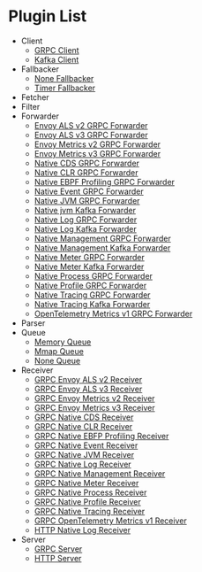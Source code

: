 # Plugin List
- Client
	- [GRPC Client](./client_grpc-client.md)
	- [Kafka Client](./client_kafka-client.md)
- Fallbacker
	- [None Fallbacker](./fallbacker_none-fallbacker.md)
	- [Timer Fallbacker](./fallbacker_timer-fallbacker.md)
- Fetcher
- Filter
- Forwarder
	- [Envoy ALS v2 GRPC Forwarder](./forwarder_envoy-als-v2-grpc-forwarder.md)
	- [Envoy ALS v3 GRPC Forwarder](./forwarder_envoy-als-v3-grpc-forwarder.md)
	- [Envoy Metrics v2 GRPC Forwarder](./forwarder_envoy-metrics-v2-grpc-forwarder.md)
	- [Envoy Metrics v3 GRPC Forwarder](./forwarder_envoy-metrics-v3-grpc-forwarder.md)
	- [Native CDS GRPC Forwarder](./forwarder_native-cds-grpc-forwarder.md)
	- [Native CLR GRPC Forwarder](./forwarder_native-clr-grpc-forwarder.md)
	- [Native EBPF Profiling GRPC Forwarder](./forwarder_native-ebpf-profiling-grpc-forwarder.md)
	- [Native Event GRPC Forwarder](./forwarder_native-event-grpc-forwarder.md)
	- [Native JVM GRPC Forwarder](./forwarder_native-jvm-grpc-forwarder.md)
	- [Native jvm Kafka Forwarder](./forwarder_native-jvm-kafka-forwarder.md)
	- [Native Log GRPC Forwarder](./forwarder_native-log-grpc-forwarder.md)
	- [Native Log Kafka Forwarder](./forwarder_native-log-kafka-forwarder.md)
	- [Native Management GRPC Forwarder](./forwarder_native-management-grpc-forwarder.md)
	- [Native Management Kafka Forwarder](./forwarder_native-management-kafka-forwarder.md)
	- [Native Meter GRPC Forwarder](./forwarder_native-meter-grpc-forwarder.md)
	- [Native Meter Kafka Forwarder](./forwarder_native-meter-kafka-forwarder.md)
	- [Native Process GRPC Forwarder](./forwarder_native-process-grpc-forwarder.md)
	- [Native Profile GRPC Forwarder](./forwarder_native-profile-grpc-forwarder.md)
	- [Native Tracing GRPC Forwarder](./forwarder_native-tracing-grpc-forwarder.md)
	- [Native Tracing Kafka Forwarder](./forwarder_native-tracing-kafka-forwarder.md)
	- [OpenTelemetry Metrics v1 GRPC Forwarder](./forwarder_otlp-metrics-v1-grpc-forwarder.md)
- Parser
- Queue
	- [Memory Queue](./queue_memory-queue.md)
	- [Mmap Queue](./queue_mmap-queue.md)
	- [None Queue](./queue_none-queue.md)
- Receiver
	- [GRPC Envoy ALS v2 Receiver](./receiver_grpc-envoy-als-v2-receiver.md)
	- [GRPC Envoy ALS v3 Receiver](./receiver_grpc-envoy-als-v3-receiver.md)
	- [GRPC Envoy Metrics v2 Receiver](./receiver_grpc-envoy-metrics-v2-receiver.md)
	- [GRPC Envoy Metrics v3 Receiver](./receiver_grpc-envoy-metrics-v3-receiver.md)
	- [GRPC Native CDS Receiver](./receiver_grpc-native-cds-receiver.md)
	- [GRPC Native CLR Receiver](./receiver_grpc-native-clr-receiver.md)
	- [GRPC Native EBFP Profiling Receiver](./receiver_grpc-native-ebpf-profiling-receiver.md)
	- [GRPC Native Event Receiver](./receiver_grpc-native-event-receiver.md)
	- [GRPC Native JVM Receiver](./receiver_grpc-native-jvm-receiver.md)
	- [GRPC Native Log Receiver](./receiver_grpc-native-log-receiver.md)
	- [GRPC Native Management Receiver](./receiver_grpc-native-management-receiver.md)
	- [GRPC Native Meter Receiver](./receiver_grpc-native-meter-receiver.md)
	- [GRPC Native Process Receiver](./receiver_grpc-native-process-receiver.md)
	- [GRPC Native Profile Receiver](./receiver_grpc-native-profile-receiver.md)
	- [GRPC Native Tracing Receiver](./receiver_grpc-native-tracing-receiver.md)
	- [GRPC OpenTelemetry Metrics v1 Receiver](./receiver_grpc-otlp-metrics-v1-receiver.md)
	- [HTTP Native Log Receiver](./receiver_http-native-log-receiver.md)
- Server
	- [GRPC Server](./server_grpc-server.md)
	- [HTTP Server](./server_http-server.md)
